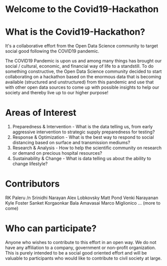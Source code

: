 # Welcome to the Covid19-Hackathon

# What is the Covid19-Hackathon?
It's a collaborative effort from the Open Data Science community to target social good following the COVID19 pandemic.

The COVID19 Pandemic is upon us and among many things has brought our social / cultural, economic, and financial way of life to a standstill. To do something constructive, the Open Data Science community decided to start collaborating on a hackathon based on the enormous data that is becoming available (structured and unstructured) from this pandemic and use that with other open data sources to come up with possible insights to help our society and thereby live up to our higher purpose! 

# Areas of Interest
1. Preparedness & Intervention - What is the data telling us, from early aggressive intervention to strategic supply preparedness for testing?
2. Response & Optimization - What is the best way to respond to social distancing based on surface and transmission mediums?
3. Research  & Analysis - How to help the scientific community on research or demand on precious hospital resources?
4. Sustainability & Change - What is data telling us about the ability to change lifestyle?

# Contributors
RK Paleru /n
Srinidhi Narayan
Alex Lobkovsky
Matt Pond
Venki Narayanan
Kyle Foster
Sanket Korgaonkar
Bala Amavasai
Marco Miglionico
... (more to come)

# Who can participate?
Anyone who wishes to contribute to this effort in an open way. We do not have any affiliation to a company, government or non-profit organization. This is purely intended to be a social good oriented effort and will be valuable to participants who would like to contribute to civil society at large. 
